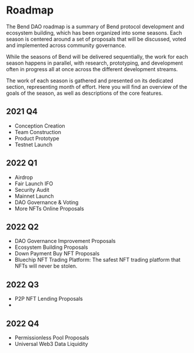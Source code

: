 # Roadmap

The Bend DAO roadmap is a summary of Bend protocol development and ecosystem building, which has been organized into some seasons. Each season is centered around a set of proposals that will be discussed, voted and implemented across community governance.

While the seasons of Bend will be delivered sequentially, the work for each season happens in parallel, with research, prototyping, and development often in progress all at once across the different development streams.

The work of each season is gathered and presented on its dedicated section, representing month of effort. Here you will find an overview of the goals of the season, as well as descriptions of the core features.

## 2021 Q4

* Conception Creation
* Team Construction
* Product Prototype
* Testnet Launch

## 2022 Q1

* Airdrop
* Fair Launch IFO
* Security Audit
* Mainnet Launch
* DAO Governance & Voting
* More NFTs Online Proposals

## 2022 Q2

* DAO Governance Improvement Proposals
* Ecosystem Building Proposals
* Down Payment Buy NFT Proposals
* Bluechip NFT Trading Platform: The safest NFT trading platform that NFTs will never be stolen.

## 2022 Q3

* P2P NFT Lending Proposals
*

## 2022 Q4

* Permissionless Pool Proposals
* Universal Web3 Data Liquidity
